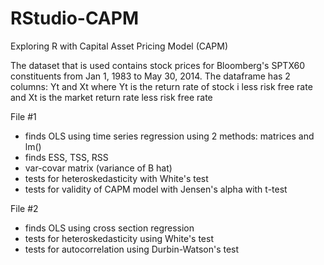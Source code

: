 # RStudio-CAPM
Exploring R with Capital Asset Pricing Model (CAPM)

The dataset that is used contains stock prices for Bloomberg's SPTX60 constituents from Jan 1, 1983 to May 30, 2014. 
The dataframe has 2 columns: Yt and Xt
where Yt is the return rate of stock i less risk free rate and Xt is the market return rate less risk free rate

File #1
- finds OLS using time series regression using 2 methods: matrices and lm() 
- finds ESS, TSS, RSS
- var-covar matrix (variance of B hat)
- tests for heteroskedasticity with White's test
- tests for validity of CAPM model with Jensen's alpha with t-test

File #2
- finds OLS using cross section regression 
- tests for heteroskedasticity using White's test
- tests for autocorrelation using Durbin-Watson's test

